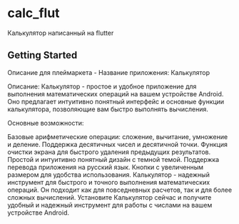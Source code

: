 # calc_flut

Калькулятор написанный на flutter

## Getting Started

Описание для плеймаркета -
Название приложения: Калькулятор

Описание:
Калькулятор - простое и удобное приложение для выполнения математических операций на вашем устройстве Android. Оно предлагает интуитивно понятный интерфейс и основные функции калькулятора, позволяющие вам быстро выполнять вычисления.

Основные возможности:

Базовые арифметические операции: сложение, вычитание, умножение и деление.
Поддержка десятичных чисел и десятичной точки.
Функция очистки экрана для быстрого удаления предыдущих результатов.
Простой и интуитивно понятный дизайн с темной темой.
Поддержка перевода приложения на русский язык.
Кнопки с увеличенным размером для удобства использования.
Калькулятор - надежный инструмент для быстрого и точного выполнения математических операций. Он подходит как для повседневных расчетов, так и для более сложных вычислений. Установите Калькулятор сейчас и получите удобный и надежный инструмент для работы с числами на вашем устройстве Android.